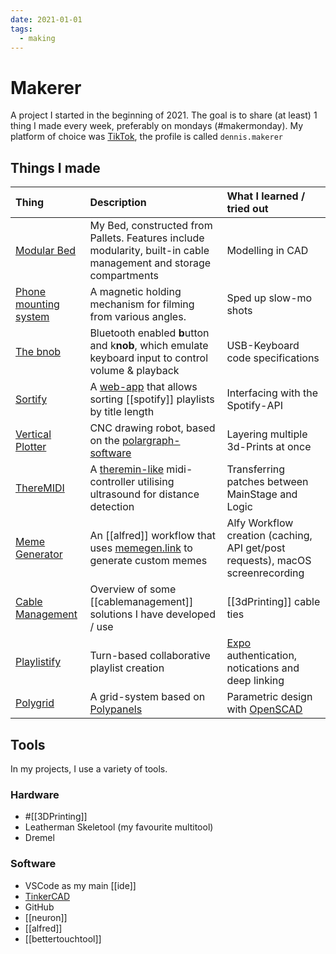 ```yaml
---
date: 2021-01-01
tags:
  - making
---
```

# Makerer

A project I started in the beginning of 2021. The goal is to share (at least) 1 thing I made every week, preferably on mondays (#makermonday). My platform of choice was [TikTok](https://www.tiktok.com/@dennis.makerer), the profile is called `dennis.makerer`

## Things I made

| Thing | Description | What I learned / tried out |
| :------------- | :------------- | :------------- |
| [Modular Bed](https://www.tiktok.com/@dennis.makerer/video/6914029186491485442)     | My Bed, constructed from Pallets. Features include modularity, built-in cable management and storage compartments   | Modelling in CAD |
| [Phone mounting system](https://www.tiktok.com/@dennis.makerer/video/6916605724298693889) | A magnetic holding mechanism for filming from various angles.  | Sped up slow-mo shots |
| [The bnob](https://www.tiktok.com/@dennis.makerer/video/6919191505525689601) | Bluetooth enabled **b**utton and k**nob**, which emulate keyboard input to control volume & playback | USB-Keyboard code specifications |
| [Sortify](https://www.tiktok.com/@dennis.makerer/video/6919191505525689601) | A [web-app](https://muensterer.xyz/sortify) that allows sorting [[spotify]] playlists by title length | Interfacing with the Spotify-API |
| [Vertical Plotter](https://www.tiktok.com/@dennis.makerer/video/6924422038841052421) | CNC drawing robot, based on the [polargraph-software](http://www.polargraph.co.uk/) | Layering multiple 3d-Prints at once |
| [ThereMIDI](https://vm.tiktok.com/ZMedVtnFB/) | A [theremin-like](https://gitHub.com/dnnsmnstrr/theremidi) midi-controller utilising ultrasound for distance detection | Transferring patches between MainStage and Logic |
| [Meme Generator](https://www.tiktok.com/@dennis.makerer/video/6929274142013345029) | An [[alfred]] workflow that uses [memegen.link](https:/memegen.link) to generate custom memes| Alfy Workflow creation (caching, API get/post requests), macOS screenrecording  |
| [Cable Management](https://www.tiktok.com/@dennis.makerer/video/6932186627842362629) | Overview of some [[cablemanagement]] solutions I have developed / use | [[3dPrinting]] cable ties |
| [Playlistify](https://www.tiktok.com/@dennis.makerer/video/6934832824415538437) | Turn-based collaborative playlist creation | [Expo](https://expo.io) authentication, notications and deep linking |
| [Polygrid](https://www.tiktok.com/@dennis.makerer/video/6939996033472597253) | A grid-system based on [Polypanels](https://www.makeanything.design/polypanels) | Parametric design with [OpenSCAD](https://www.openscad.org/) |

## Tools
In my projects, I use a variety of tools.

### Hardware
- #[[3DPrinting]]
- Leatherman Skeletool (my favourite multitool)
- Dremel

### Software
- VSCode as my main [[ide]]
- [TinkerCAD](https://tinkercad.com)
- GitHub
- [[neuron]]
- [[alfred]]
- [[bettertouchtool]]
